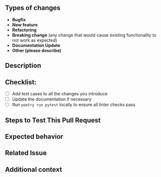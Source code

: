 <!--(Thanks for sending a pull request! Please fill in the following content to let us know better about this change.)-->

## Types of changes
<!--Please remove the types that do not apply to this change-->

- **Bugfix**
- **New feature**
- **Refactoring**
- **Breaking change** (any change that would cause existing functionality to not work as expected)
- **Documentation Update**
- **Other (please describe)**

## Description
<!--Describe what the change is**-->

## Checklist:
- [ ] Add test cases to all the changes you introduce
- [ ] Update the documentation if necessary
- [ ] Run `poetry run pytest` locally to ensure all linter checks pass
## Steps to Test This Pull Request
<!--
Steps to reproduce the behavior:
1. ...
2. ...
3. ...
-->

## Expected behavior
<!--A clear and concise description of what you expected to happen-->

## Related Issue
<!--If applicable, refer to the issue related to this pull request.-->

## Additional context
<!--Add any other context or screenshots about the pull request here.-->
